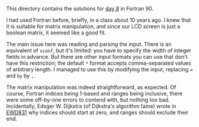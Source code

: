 This directory contains the solutions for [day
8](http://adventofcode.com/2016/day/8) in Fortran 90.

I had used Fortran before, briefly, in a class about 10 years ago. I knew that
it is suitable for matrix manipulation, and since our LCD screen is just a
boolean matrix, it seemed like a good fit.

The main issue here was reading and parsing the input. There is an equivalent
of `scanf`, but it's limited: you have to specify the width of integer fields
in advance. But there are other input formats you can use that don't have this
restriction; the default `*` format accepts comma-separated values of arbitrary
length. I managed to use this by modifying the input, replacing `=` and ` by `
by `,`.

The matrix manipulation was indeed straightforward, as expected. Of course,
Fortran indices being 1-based and ranges being inclusive, there were some
off-by-one errors to contend with, but nothing too bad. Incidentally, Edsger W.
Dijkstra (of Dijkstra's algorithm fame) wrote in
[EWD831](https://www.cs.utexas.edu/users/EWD/transcriptions/EWD08xx/EWD831.html)
why indices should start at zero, and ranges should exclude their end.

